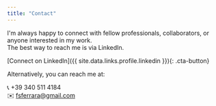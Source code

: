 ```yaml
---
title: "Contact"
---
```

I'm always happy to connect with fellow professionals, collaborators, or anyone interested in my work.  
The best way to reach me is via LinkedIn.

<link rel="stylesheet" href="/assets/css/cta-button.css">
[Connect on LinkedIn]({{ site.data.links.profile.linkedin }}){: .cta-button}

Alternatively, you can reach me at:

📞 +39 340 511 4184  
✉️ fsferrara@gmail.com